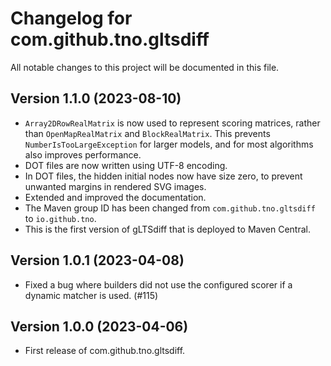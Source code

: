 # Changelog for com.github.tno.gltsdiff

All notable changes to this project will be documented in this file.

## Version 1.1.0 (2023-08-10)
* `Array2DRowRealMatrix` is now used to represent scoring matrices, rather than `OpenMapRealMatrix` and `BlockRealMatrix`.
  This prevents `NumberIsTooLargeException` for larger models, and for most algorithms also improves performance.
* DOT files are now written using UTF-8 encoding.
* In DOT files, the hidden initial nodes now have size zero, to prevent unwanted margins in rendered SVG images.
* Extended and improved the documentation.
* The Maven group ID has been changed from `com.github.tno.gltsdiff` to `io.github.tno`.
* This is the first version of gLTSdiff that is deployed to Maven Central.

## Version 1.0.1 (2023-04-08)
* Fixed a bug where builders did not use the configured scorer if a dynamic matcher is used. (#115)

## Version 1.0.0 (2023-04-06)
* First release of com.github.tno.gltsdiff.
